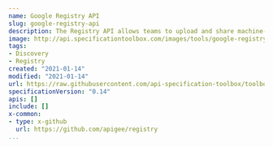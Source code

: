 ```yaml
---
name: Google Registry API
slug: google-registry-api
description: The Registry API allows teams to upload and share machine-readable descriptions of APIs that are in use and in development. These descriptions include API specifications in standard formats like OpenAPI, the Google API Discovery Service Format, and the Protocol Buffers Language. These API specifications can be used by tools like linters, browsers, documentation generators, test runners, proxies, and API client and server generators. The Registry API itself can be seen as a machine-readable enterprise API catalog designed to back online directories, portals, and workflow managers.
image: http://api.specificationtoolbox.com/images/tools/google-registry-api.png
tags:
- Discovery
- Registry
created: "2021-01-14"
modified: "2021-01-14"
url: https://raw.githubusercontent.com/api-specification-toolbox/toolbox/main/_tools/
specificationVersion: "0.14"
apis: []
include: []
x-common:
- type: x-github
  url: https://github.com/apigee/registry
...
```

